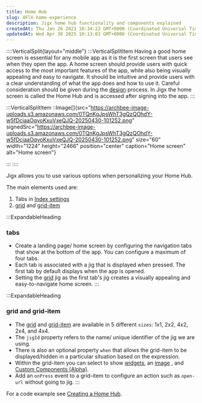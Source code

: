 ```yaml
---
title: Home Hub
slug: 4FlX-home-experience
description: Jigx home hub functionality and components explained 
createdAt: Thu Jan 26 2023 10:34:22 GMT+0000 (Coordinated Universal Time)
updatedAt: Wed Apr 30 2025 10:13:03 GMT+0000 (Coordinated Universal Time)
---
```


::::VerticalSplit{layout="middle"}
:::VerticalSplitItem
Having a good home screen is essential for any mobile app as it is the first screen that users see when they open the app. A home screen should provide users with quick access to the most important features of the app, while also being visually appealing and easy to navigate. It should be intuitive and provide users with a clear understanding of what the app does and how to use it.  Careful consideration should be given during the [design](<./../../Getting started/Planning your app/Home screen.md>) process. In Jigx the home screen is called the Home Hub and is accessed after signing into the app.
:::

:::VerticalSplitItem
::Image[]{src="https://archbee-image-uploads.s3.amazonaws.com/0TQnKgJpsWhT3gQzQOhdY-w5fDciaaOqvoKxuVxeQJQ-20250430-101252.png" signedSrc="https://archbee-image-uploads.s3.amazonaws.com/0TQnKgJpsWhT3gQzQOhdY-w5fDciaaOqvoKxuVxeQJQ-20250430-101252.png" size="60" width="1224" height="2466" position="center" caption="Home screen" alt="Home screen"}


:::
::::

Jigx allows you to use various options when personalizing your Home Hub.&#x20;

The main elements used are:

1. Tabs in [Index settings](<./Home Hub/Index settings.md>)&#x20;
2. [grid]() and [grid-item]()&#x20;

:::ExpandableHeading
### tabs

- Create a landing page/ home screen by configuring the navigation tabs that show at the bottom of the app. You can configure a maximum of four tabs.&#x20;
- Each tab is associated with a jig that is displayed when pressed. The first tab by default displays when the app is opened.
- Setting the [grid]() jig as the first tab's jig creates a visually appealing and easy-to-navigate home screen. &#x20;
:::

:::ExpandableHeading
### grid and grid-item

- The [grid]()  and [grid-item]() are available in 5 different `sizes`: 1x1, 2x2, 4x2, 2x4, and 4x4.
- The `jigId` property refers to the name/ unique identifier of the jig we are using.
- There is also an optional property `when` that allows the grid-item to be displayed/hidden in a particular situation based on the expression.
- Within the grid-item you can select to show [widgets](https://docs.jigx.com/examples/oVbi-widgets), an [image]() , and [Custom Components (Alpha)](<./Custom Components _Alpha_.md>).&#x20;
- Add an `onPress` event to a grid-item to configure an action such as `open-url` without going to jig.&#x20;
:::

For a code example see [Creating a Home Hub](<./Home Hub/Creating a Home Hub.md>).

